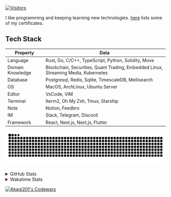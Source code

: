 <!-- markdownlint-disable MD041 MD010 MD033 -->
[![Visitors](https://api.visitorbadge.io/api/daily?path=Akagi201%2FAkagi201&label=Visitors%20Today&countColor=%2337d67a)](https://visitorbadge.io/status?path=Akagi201%2FAkagi201)

I like programming and keeping learning new technologies. [here](https://github.com/Akagi201/blockchain) lists some of my certificates.

## Tech Stack

| Property         	| Data                                                                               	|
|------------------	|------------------------------------------------------------------------------------	|
| Language         	| Rust, Go, C/C++, TypeScript, Python, Solidity, Move                                 |
| Domain Knowledge 	| Blockchain, Securities, Quant Trading, Embedded Linux, Streaming Media, Kubernetes 	|
| Database         	| Postgresql, Redis, Sqlite, TimescaleDB, Meilisearch                                 |
| OS               	| MacOS, ArchLinux, Ubuntu Server                                                     |
| Editor           	| VsCode, VIM                                                                        	|
| Terminal          | Iterm2, Oh My Zsh, Tmux, Starship                                                   |
| Note             	| Notion, Feedbro                                                                    	|
| IM               	| Slack, Telegram, Discord                                                            |
| Framework         | React, Nest.js, Next.js, Flutter                                                   	|

[![github contribution grid snake animation](https://raw.githubusercontent.com/Akagi201/Akagi201/output/github-contribution-grid-snake.svg#gh-light-mode-only)](https://github.com/Akagi201)

<details>
<summary>GitHub Stats</summary>
  <a href="https://github.com/Akagi201"><img alt="Profile Detail" src="https://raw.githubusercontent.com/Akagi201/Akagi201/master/profile-summary-card-output/dracula/0-profile-details.svg" /></a>
  <a href="https://github.com/Akagi201"><img alt="Github Stats" src="https://raw.githubusercontent.com/Akagi201/Akagi201/master/profile-summary-card-output/dracula/3-stats.svg" /></a>
  <a href="https://github.com/Akagi201"><img alt="Lang By Commits" src="https://raw.githubusercontent.com/Akagi201/Akagi201/master/profile-summary-card-output/dracula/2-most-commit-language.svg" /></a>
</details>

<details>
<summary>Wakatime Stats</summary>
<br>

<!--START_SECTION:waka-->

```txt
From: 17 November 2023 - To: 24 November 2023

Total Time: 38 hrs 15 mins

Other        24 hrs 1 min    ███████████████▓░░░░░░░░░   62.79 %
Rust         4 hrs 22 mins   ███░░░░░░░░░░░░░░░░░░░░░░   11.45 %
sh           3 hrs 27 mins   ██▒░░░░░░░░░░░░░░░░░░░░░░   09.04 %
Python       2 hrs 11 mins   █▒░░░░░░░░░░░░░░░░░░░░░░░   05.71 %
TOML         1 hr 3 mins     ▓░░░░░░░░░░░░░░░░░░░░░░░░   02.75 %
Docker       1 hr            ▓░░░░░░░░░░░░░░░░░░░░░░░░   02.65 %
Markdown     52 mins         ▓░░░░░░░░░░░░░░░░░░░░░░░░   02.29 %
JavaScript   47 mins         ▓░░░░░░░░░░░░░░░░░░░░░░░░   02.09 %
YAML         24 mins         ▒░░░░░░░░░░░░░░░░░░░░░░░░   01.08 %
TypeScript   1 min           ░░░░░░░░░░░░░░░░░░░░░░░░░   00.08 %
```

<!--END_SECTION:waka-->

</details>

<a href="https://www.codewars.com/users/Akagi201"><img alt="Akagi201's Codewars" src="https://www.codewars.com/users/Akagi201/badges/small"></a>
